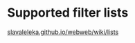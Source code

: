 
# Supported filter lists

[slavaleleka.github.io/webweb/wiki/lists](https://slavaleleka.github.io/webweb/wiki/lists)
